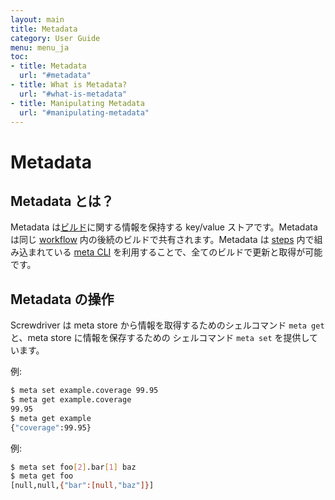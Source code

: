 ```yaml
---
layout: main
title: Metadata
category: User Guide
menu: menu_ja
toc:
- title: Metadata
  url: "#metadata"
- title: What is Metadata?
  url: "#what-is-metadata"
- title: Manipulating Metadata
  url: "#manipulating-metadata"
---
```


# Metadata

## Metadata とは？

Metadata は[ビルド](../../about/appendix/domain#build)に関する情報を保持する key/value ストアです。Metadata は同じ [workflow](../../about/appendix/domain#workflow) 内の後続のビルドで共有されます。Metadata は [steps](../../about/appendix/domain#step) 内で組み込まれている [meta CLI](https://github.com/screwdriver-cd/meta-cli) を利用することで、全てのビルドで更新と取得が可能です。

## Metadata の操作

Screwdriver は meta store から情報を取得するためのシェルコマンド `meta get` と、meta store に情報を保存するための シェルコマンド `meta set` を提供しています。

例:

```bash
$ meta set example.coverage 99.95
$ meta get example.coverage
99.95
$ meta get example
{"coverage":99.95}
```

例:

```bash
$ meta set foo[2].bar[1] baz
$ meta get foo
[null,null,{"bar":[null,"baz"]}]
```
